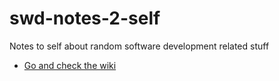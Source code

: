 # swd-notes-2-self
Notes to self about random software development related stuff  

* [Go and check the wiki](https://github.com/konttinen/swd-notes-2-self/wiki)